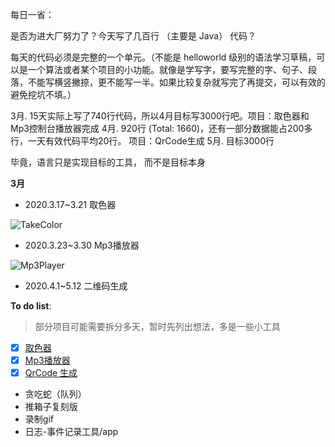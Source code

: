 每日一省：

是否为进大厂努力了？今天写了几百行 （主要是 Java） 代码？

每天的代码必须是完整的一个单元。（不能是 helloworld 级别的语法学习草稿，可以是一个算法或者某个项目的小功能。就像是学写字，要写完整的字、句子、段落，不能写横竖撇捺，更不能写一半。如果比较复杂就写完了再提交，可以有效的避免挖坑不填。）

3月. 15天实际上写了740行代码，所以4月目标写3000行吧。项目：取色器和Mp3控制台播放器完成
4月. 920行 (Total: 1660)，还有一部分数据能占200多行，一天有效代码平均20行。 项目：QrCode生成
5月. 目标3000行



毕竟，语言只是实现目标的工具， 而不是目标本身 

**3月**

- 2020.3.17~3.21 取色器

 ![TakeColor](http://image.acfuu.com/mdImages/Arava/Arava_TakeColor.png)

- 2020.3.23~3.30 Mp3播放器

 ![Mp3Player](http://image.acfuu.com/mdImages/Arava/Arava_Mp3Player.png)

- 2020.4.1~5.12 二维码生成

**To do list**:

> 部分项目可能需要拆分多天，暂时先列出想法，多是一些小工具

- [x] [取色器](https://github.com/onionc/Arava/tree/master/TakeColor)
- [x] [Mp3播放器](https://github.com/onionc/Arava/tree/master/Mp3Player)
- [x] [QrCode 生成](https://github.com/onionc/Arava/tree/master/QrCode)
- 贪吃蛇（队列）
- 推箱子复刻版
- 录制gif
- 日志-事件记录工具/app

